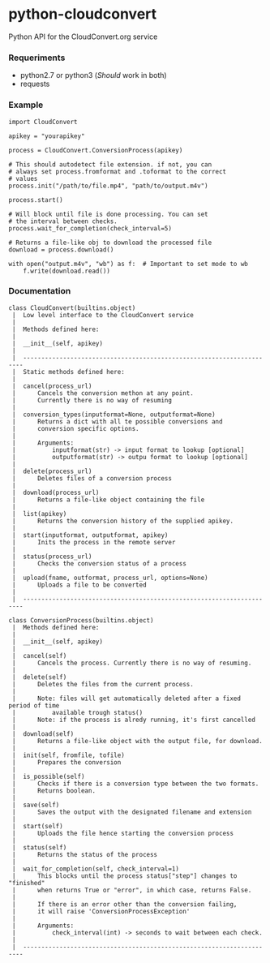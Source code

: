 python-cloudconvert
===================

Python API for the CloudConvert.org service

### Requeriments
- python2.7 or python3 (_Should_ work in both)
- requests

### Example

    import CloudConvert
    
    apikey = "yourapikey"
    
    process = CloudConvert.ConversionProcess(apikey)
    
    # This should autodetect file extension. if not, you can
    # always set process.fromformat and .toformat to the correct
    # values
    process.init("/path/to/file.mp4", "path/to/output.m4v")

    process.start()
    
    # Will block until file is done processing. You can set
    # the interval between checks.
    process.wait_for_completion(check_interval=5)
    
    # Returns a file-like obj to download the processed file
    download = process.download()
    
    with open("output.m4v", "wb") as f:  # Important to set mode to wb
        f.write(download.read())
    


### Documentation

    class CloudConvert(builtins.object)
     |  Low level interface to the CloudConvert service
     |
     |  Methods defined here:
     |
     |  __init__(self, apikey)
     |
     |  ----------------------------------------------------------------------
     |  Static methods defined here:
     |
     |  cancel(process_url)
     |      Cancels the conversion methon at any point.
     |      Currently there is no way of resuming
     |
     |  conversion_types(inputformat=None, outputformat=None)
     |      Returns a dict with all te possible conversions and
     |      conversion specific options.
     |
     |      Arguments:
     |          inputformat(str) -> input format to lookup [optional]
     |          outputformat(str) -> outpu format to lookup [optional]
     |
     |  delete(process_url)
     |      Deletes files of a conversion process
     |
     |  download(process_url)
     |      Returns a file-like object containing the file
     |
     |  list(apikey)
     |      Returns the conversion history of the supplied apikey.
     |
     |  start(inputformat, outputformat, apikey)
     |      Inits the process in the remote server
     |
     |  status(process_url)
     |      Checks the conversion status of a process
     |
     |  upload(fname, outformat, process_url, options=None)
     |      Uploads a file to be converted
     |
     |  ----------------------------------------------------------------------

    class ConversionProcess(builtins.object)
     |  Methods defined here:
     |
     |  __init__(self, apikey)
     |
     |  cancel(self)
     |      Cancels the process. Currently there is no way of resuming.
     |
     |  delete(self)
     |      Deletes the files from the current process.
     |
     |      Note: files will get automatically deleted after a fixed period of time
     |          available trough status()
     |      Note: if the process is alredy running, it's first cancelled
     |
     |  download(self)
     |      Returns a file-like object with the output file, for download.
     |
     |  init(self, fromfile, tofile)
     |      Prepares the conversion
     |
     |  is_possible(self)
     |      Checks if there is a conversion type between the two formats.
     |      Returns boolean.
     |
     |  save(self)
     |      Saves the output with the designated filename and extension
     |
     |  start(self)
     |      Uploads the file hence starting the conversion process
     |
     |  status(self)
     |      Returns the status of the process
     |
     |  wait_for_completion(self, check_interval=1)
     |      This blocks until the process status["step"] changes to "finished"
     |      when returns True or "error", in which case, returns False.
     |
     |      If there is an error other than the conversion failing,
     |      it will raise 'ConversionProcessException'
     |
     |      Arguments:
     |          check_interval(int) -> seconds to wait between each check.
     |
     |  ----------------------------------------------------------------------
